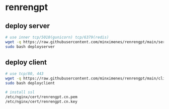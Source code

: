 # renrengpt

## deploy server
```bash
# use inner tcp/5010(gunicorn) tcp/6379(redis)
wget -q https://raw.githubusercontent.com/minximenes/renrengpt/main/server/deploy -O deployserver
sudo bash deployserver
```
## deploy client
```bash
# use tcp/80, 443
wget -q https://raw.githubusercontent.com/minximenes/renrengpt/main/client/deploy -O deployclient
sudo bash deployclient

# install ssl
/etc/nginx/cert/renrengpt.cn.pem
/etc/nginx/cert/renrengpt.cn.key
```